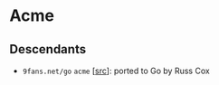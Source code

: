 # Acme

## Descendants

- `9fans.net/go` `acme` [[src](https://github.com/9fans/go/blob/main/cmd/acme/internal/regx/regx.go)]:
  ported to Go by Russ Cox
